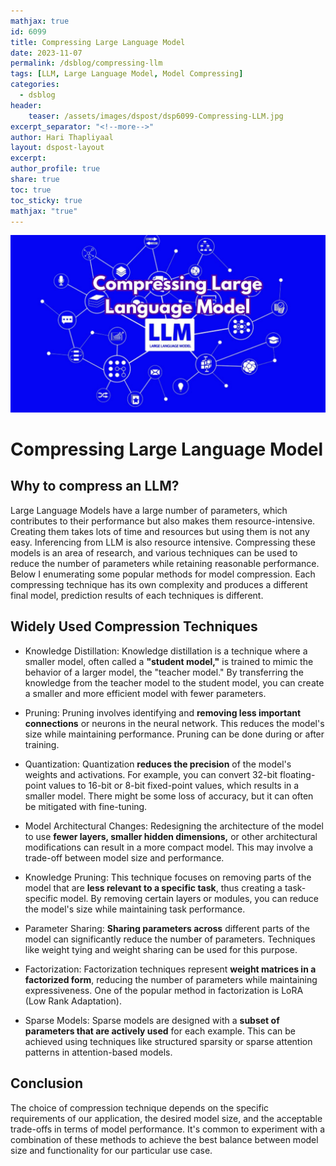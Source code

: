 ```yaml
---
mathjax: true
id: 6099
title: Compressing Large Language Model
date: 2023-11-07
permalink: /dsblog/compressing-llm
tags: [LLM, Large Language Model, Model Compressing]
categories:
  - dsblog
header:
    teaser: /assets/images/dspost/dsp6099-Compressing-LLM.jpg
excerpt_separator: "<!--more-->"   
author: Hari Thapliyaal   
layout: dspost-layout   
excerpt:   
author_profile: true   
share: true   
toc: true   
toc_sticky: true 
mathjax: "true"
---
```


![Compressing Large Language Model](/assets/images/dspost/dsp6099-Compressing-LLM.jpg)

# Compressing Large Language Model
## Why to compress an LLM?
Large Language Models have a large number of parameters, which contributes to their performance but also makes them resource-intensive. Creating them takes lots of time and resources but using them is not any easy. Inferencing from LLM is also resource intensive. Compressing these models is an area of research, and various techniques can be used to reduce the number of parameters while retaining reasonable performance. Below I enumerating some popular methods for model compression. Each compressing technique has its own complexity and produces a different final model, prediction results of each techniques is different.

## Widely Used Compression Techniques

- Knowledge Distillation: Knowledge distillation is a technique where a smaller model, often called a **"student model,"** is trained to mimic the behavior of a larger model, the "teacher model." By transferring the knowledge from the teacher model to the student model, you can create a smaller and more efficient model with fewer parameters.

- Pruning: Pruning involves identifying and **removing less important connections** or neurons in the neural network. This reduces the model's size while maintaining performance. Pruning can be done during or after training.

- Quantization: Quantization **reduces the precision** of the model's weights and activations. For example, you can convert 32-bit floating-point values to 16-bit or 8-bit fixed-point values, which results in a smaller model. There might be some loss of accuracy, but it can often be mitigated with fine-tuning.

- Model Architectural Changes: Redesigning the architecture of the model to use **fewer layers, smaller hidden dimensions,** or other architectural modifications can result in a more compact model. This may involve a trade-off between model size and performance.

- Knowledge Pruning: This technique focuses on removing parts of the model that are **less relevant to a specific task**, thus creating a task-specific model. By removing certain layers or modules, you can reduce the model's size while maintaining task performance.

- Parameter Sharing: **Sharing parameters across** different parts of the model can significantly reduce the number of parameters. Techniques like weight tying and weight sharing can be used for this purpose.

- Factorization: Factorization techniques represent **weight matrices in a factorized form**, reducing the number of parameters while maintaining expressiveness. One of the popular method in factorization is LoRA (Low Rank Adaptation).

- Sparse Models: Sparse models are designed with a **subset of parameters that are actively used** for each example. This can be achieved using techniques like structured sparsity or sparse attention patterns in attention-based models.

## Conclusion
The choice of compression technique depends on the specific requirements of our application, the desired model size, and the acceptable trade-offs in terms of model performance. It's common to experiment with a combination of these methods to achieve the best balance between model size and functionality for our particular use case.
